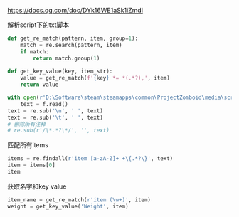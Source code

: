 https://docs.qq.com/doc/DYk16WE1aSk1iZmdl

解析script下的txt脚本

```python
def get_re_match(pattern, item, group=1):
    match = re.search(pattern, item)
    if match:
        return match.group(1)
    
def get_key_value(key, item_str):
    value = get_re_match(f'{key} *= *(.*?),', item)
    return value

with open(r'D:\Software\steam\steamapps\common\ProjectZomboid\media\scripts\items.txt') as f:
    text = f.read()
text = re.sub('\n', ' ', text)
text = re.sub('\t', ' ', text)
# 删除所有注释
# re.sub(r'/\*.*?\*/', '', text)
```

匹配所有items

```python
items = re.findall(r'item [a-zA-Z]+ +\{.*?\}', text)
item = items[0]
item
```

获取名字和key value

```python
item_name = get_re_match(r'item (\w+)', item)
weight = get_key_value('Weight', item)
```

